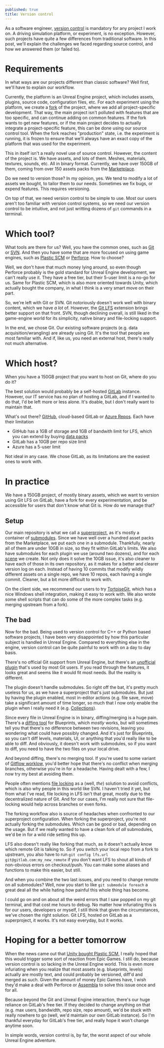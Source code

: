 ```yaml
---
published: true
title: Version control
---
```

As a software engineer, [version control](https://en.wikipedia.org/wiki/Version_control) is mandatory for any project I work on. A driving simulation platform, or experiment, is no exception. However, such projects have quite a few differences from traditional software. In this post, we'll explain the challenges we faced regarding source control, and how we answered them (or failed to).

# Requirements

In what ways are our projects different than classic software? Well first, we'll have to explain our workflow.

Currently, the platform is an Unreal Engine project, which includes assets, plugins, source code, configuration files, etc. For each experiment using the platform, we create a [fork](https://en.wikipedia.org/wiki/Fork_(software_development)) of the project, where we add all project-specific development. That way, the main project isn't polluted with features that are too specific, and can continue adding on common features. If the fork wants to get new features, or if the main project decides to actually integrate a project-specific feature, this can be done using our source control tool. When the fork reaches "production" state, i.e. the experiment is running, it is frozen to ensure that we'll always have an exact copy of the platform that was used for the experiment.

This in itself isn't a really novel use of source control. However, the content of the project is. We have assets, and lots of them. Meshes, materials, textures, sounds, etc. All in binary format. Currently, we have over 150GB of them, coming from over 150 assets packs from the [Marketplace](https://www.unrealengine.com/marketplace/en-US/store).

Do we need to version those? In my opinion, yes. We tend to modify a lot of assets we bought, to tailor them to our needs. Sometimes we fix bugs, or expend features. This requires versioning.

On top of that, we need version control to be simple to use. Most our users aren't too familiar with version control systems, so we need our version control to be intuitive, and not just writting dozens of `git` commands in a terminal.

# Which tool?

What tools are there for us? Well, you have the common ones, such as [Git](https://en.wikipedia.org/wiki/Git) or [SVN](https://en.wikipedia.org/wiki/Apache_Subversion). And then you have some that are more focused on using game engines, such as [Plastic SCM](https://en.wikipedia.org/wiki/Plastic_SCM) or [Perforce](https://en.wikipedia.org/wiki/Perforce). How to choose?

Well, we don't have that much money lying around, so even though Perforce probably is the gold standard for Unreal Engine development, we can't really use it. They have a free tier, but their 5-user limit is a no-go for us. Same for Plastic SCM, which is also more oriented towards Unity, which actually bought the company, in what I think is a very smart move on their part.

So, we're left with Git or SVN. Git notoriously doesn't work well with binary content, which we have *a lot* of. However, the [Git LFS](https://git-lfs.github.com/) extension brings better support on that front. SVN, though declining overall, is still liked in the game-engine world for its simplicity, native binary and file-locking support.

In the end, we chose Git. Our existing software projects (e.g. data acquisition/wrangling) are already using Git. It's the tool that people are most familiar with. And if, like us, you need an external host, there's really not much alternative.

# Which host?

When you have a 150GB project that you want to host on Git, where do you do it?

The best solution would probably be a self-hosted [GitLab](https://gitlab.com/) instance. However, our IT service has no plan of hosting a GitLab, and if I wanted to do that, I'd be left more or less alone. It's doable, but I don't really want to maintain that.

What's out there? [GitHub](https://github.com/), cloud-based GitLab or [Azure Repos](https://azure.microsoft.com/en-us/services/devops/repos/). Each have their limitation

* GitHub has a 1GB of storage and 1GB of bandwith limit for LFS, which you can extend by buying [data packs](https://docs.github.com/en/github/setting-up-and-managing-billing-and-payments-on-github/upgrading-git-large-file-storage#purchasing-additional-storage-and-bandwidth-for-an-organization)
* GitLab has a 10GB per repo size limit
* Azure has a 5-user limit

Not ideal in any case. We chose GitLab, as its limitations are the easiest ones to work with.

# In practice

We have a 150GB project, of mostly binary assets, which we want to version using Git LFS on GitLab, have a fork for every experimentation, and be accessible for users that don't know what Git is. How do we manage that?

## Setup

Our main repository is what we call a [superproject](https://en.wikibooks.org/wiki/Git/Submodules_and_Superprojects), as it's mostly a container of [submodules](https://git-scm.com/book/en/v2/Git-Tools-Submodules). Since we have well over a hundred asset packs from the Marketplace, we put each one in a submodule. Thankfully, nearly all of them are under 10GB in size, so they fit within GitLab's limits. We also have submodules for each plugin we use (around two dozens), and for each [scene](/making-a-scene) we create. Not only does it solve the 10GB issue, it's also cleaner to have each of those in its own repository, as it makes for a better and clearer version log on each. Instead of having 10 commits that modify wildly different assets on a single repo, we have 10 repos, each having a single commit. Cleaner, but a bit more difficult to work with.

On the client side, we recommend our users to try [TortoiseGit](https://tortoisegit.org/), which has a nice Windows shell integration, making it easy to work with. We also wrote some shell scripts that can do some of the more complex tasks (e.g. merging upstream from a fork).

## The bad

Now for the bad. Being used to version control for C++ or Python based software projects, I have been very disappointed by how this particular subject is handled in Unreal Engine. Compared to everything else in the engine, version control can be quite painful to work with on a day to day basis.

There's no official Git support from Unreal Engine, but there's an [unofficial plugin](https://github.com/SRombauts/UE4GitPlugin) that's used by most Git users. If you read through the features, it looks great and seems like it would fit most needs. But the reality is different.

The plugin doesn't handle submodules. So right off the bat, it's pretty much useless for us, as we have a superproject that's just submodules. But just by having the plugin enabled, most in-editor actions (e.g. file save, move) take a significant amount of time longer, so much that I now only enable the plugin when  I really need it (e.g. [Collections](https://docs.unrealengine.com/en-US/Basics/ContentBrowser/UserGuide/Collections/index.html)).

Since every file in Unreal Engine is in binary, diffing/merging is a huge pain. There's a [diffing tool](https://www.unrealengine.com/en-US/blog/diffing-blueprints?sessionInvalidated=true) for Blueprints, which *mostly* works, but will sometimes tell you that there's no difference between two revisions, leaving you wondering what could have possibly changed. And it's just for Blueprints, so you can't diff levels, materials, UI, or anything that you'd really like to be able to diff. And obviously, it doesn't work with submodules, so if you want to diff, you need to have the two files on your local drive.

And beyond diffing, there's no merging tool. If you're used to some variant of [Gitflow worklow](https://www.atlassian.com/git/tutorials/comparing-workflows/gitflow-workflow), you'd better hope that there's no conflict when merging branches, otherwise you're in for a headache. Having dealt with a few, I now try my best at avoiding them.

People often mentions [file locking](https://github.com/git-lfs/git-lfs/wiki/File-Locking) as a (well, *the*) solution to avoid conflicts, which is also why people in this world like SVN. I haven't tried it yet, but from what I've read, file locking in LFS isn't that great, mostly due to the decentralized nature of Git. And for our cases, I'm really not sure that file-locking would help across branches or even forks.

The forking workflow also is source of headaches when confronted to our superproject configuration. When forking the superproject, you're not actually forking the submodules. Which can be good or bad, depending on the usage. But if we really wanted to have a clean fork of *all* submodules, we'd be in for a wild ride setting this up.

LFS also doesn't really like forking that much, as it doesn't actually know which remote Git is talking to. So if you switch your local repo from a fork to upstream, you also have to run `git config lfs.url git@gitlab.com:my_new_remote` if you don't want LFS to shout all kinds of non-obvious errors on checkout/push. You can make some aliases and functions to make this easier, but still.

And when you combine the two last issues, and you need to change remote on all submodules? Well, now you start to like `git submodule foreach` a great deal all the while hating how painful this whole thing has become.

I could go on and on about all the weird errors that I saw popped on my git terminal, and that cost me hours to debug. No matter how infuriating this is for our users, developers or myself, I still think that given the circumstances, we've chosen the right solution. Git LFS, hosted on GitLab as a superproject, it works. It's not easy everyday, but it works.

# Hoping for a better tomorrow

When the news came out that [Unity bought Plastic SCM](https://blogs.unity3d.com/2020/08/13/codice-software-joins-unity-technologies-to-bring-version-control-to-real-time-3d-workflows/), I really hoped that this would trigger some sort of reaction from Epic Games. I still do, because version control is so lacking in the Unreal Engine world. This is even more infuriating when you realize that most assets (e.g. blueprints, levels) actually are mostly text, and could probably be versioned, diff'd and merged as such. Given the amount of money Epic Games have, I wish they'd make a deal with Perforce or [Assembla](https://www.assembla.com/perforce) to solve this issue once and for all.

Because beyond the Git and Unreal Engine interaction, there's our huge reliance on GitLab's free tier. If they decided to change anything on that (e.g. max users, bandwidth, repo size, repo amount), we'd be stuck with really nowhere to go (well, we'd maintain our own GitLab instance). So I'm thankful everyday for GitLab's free tier, and really hope it won't change anytime soon.

In simple words, version control is, by far, the worst aspect of our whole Unreal Engine adventure.

